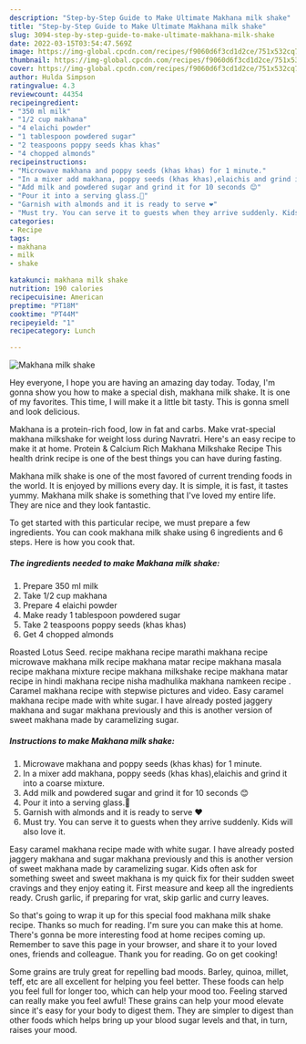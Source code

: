 ```yaml
---
description: "Step-by-Step Guide to Make Ultimate Makhana milk shake"
title: "Step-by-Step Guide to Make Ultimate Makhana milk shake"
slug: 3094-step-by-step-guide-to-make-ultimate-makhana-milk-shake
date: 2022-03-15T03:54:47.569Z
image: https://img-global.cpcdn.com/recipes/f9060d6f3cd1d2ce/751x532cq70/makhana-milk-shake-recipe-main-photo.jpg
thumbnail: https://img-global.cpcdn.com/recipes/f9060d6f3cd1d2ce/751x532cq70/makhana-milk-shake-recipe-main-photo.jpg
cover: https://img-global.cpcdn.com/recipes/f9060d6f3cd1d2ce/751x532cq70/makhana-milk-shake-recipe-main-photo.jpg
author: Hulda Simpson
ratingvalue: 4.3
reviewcount: 44354
recipeingredient:
- "350 ml milk"
- "1/2 cup makhana"
- "4 elaichi powder"
- "1 tablespoon powdered sugar"
- "2 teaspoons poppy seeds khas khas"
- "4 chopped almonds"
recipeinstructions:
- "Microwave makhana and poppy seeds (khas khas) for 1 minute."
- "In a mixer add makhana, poppy seeds (khas khas),elaichis and grind it into a coarse mixture."
- "Add milk and powdered sugar and grind it for 10 seconds 😊"
- "Pour it into a serving glass.🍷"
- "Garnish with almonds and it is ready to serve ❤"
- "Must try. You can serve it to guests when they arrive suddenly. Kids will also love it."
categories:
- Recipe
tags:
- makhana
- milk
- shake

katakunci: makhana milk shake 
nutrition: 190 calories
recipecuisine: American
preptime: "PT18M"
cooktime: "PT44M"
recipeyield: "1"
recipecategory: Lunch

---
```



![Makhana milk shake](https://img-global.cpcdn.com/recipes/f9060d6f3cd1d2ce/751x532cq70/makhana-milk-shake-recipe-main-photo.jpg)

Hey everyone, I hope you are having an amazing day today. Today, I'm gonna show you how to make a special dish, makhana milk shake. It is one of my favorites. This time, I will make it a little bit tasty. This is gonna smell and look delicious.

Makhana is a protein-rich food, low in fat and carbs. Make vrat-special makhana milkshake for weight loss during Navratri. Here&#39;s an easy recipe to make it at home. Protein &amp; Calcium Rich Makhana Milkshake Recipe This health drink recipe is one of the best things you can have during fasting.

Makhana milk shake is one of the most favored of current trending foods in the world. It is enjoyed by millions every day. It is simple, it is fast, it tastes yummy. Makhana milk shake is something that I've loved my entire life. They are nice and they look fantastic.


To get started with this particular recipe, we must prepare a few ingredients. You can cook makhana milk shake using 6 ingredients and 6 steps. Here is how you cook that.

<!--inarticleads1-->

##### The ingredients needed to make Makhana milk shake:

1. Prepare 350 ml milk
1. Take 1/2 cup makhana
1. Prepare 4 elaichi powder
1. Make ready 1 tablespoon powdered sugar
1. Take 2 teaspoons poppy seeds (khas khas)
1. Get 4 chopped almonds


Roasted Lotus Seed. recipe makhana recipe marathi makhana recipe microwave makhana milk recipe makhana matar recipe makhana masala recipe makhana mixture recipe makhana milkshake recipe makhana matar recipe in hindi makhana recipe nisha madhulika makhana namkeen recipe . Caramel makhana recipe with stepwise pictures and video. Easy caramel makhana recipe made with white sugar. I have already posted jaggery makhana and sugar makhana previously and this is another version of sweet makhana made by caramelizing sugar. 

<!--inarticleads2-->

##### Instructions to make Makhana milk shake:

1. Microwave makhana and poppy seeds (khas khas) for 1 minute.
1. In a mixer add makhana, poppy seeds (khas khas),elaichis and grind it into a coarse mixture.
1. Add milk and powdered sugar and grind it for 10 seconds 😊
1. Pour it into a serving glass.🍷
1. Garnish with almonds and it is ready to serve ❤
1. Must try. You can serve it to guests when they arrive suddenly. Kids will also love it.


Easy caramel makhana recipe made with white sugar. I have already posted jaggery makhana and sugar makhana previously and this is another version of sweet makhana made by caramelizing sugar. Kids often ask for something sweet and sweet makhana is my quick fix for their sudden sweet cravings and they enjoy eating it. First measure and keep all the ingredients ready. Crush garlic, if preparing for vrat, skip garlic and curry leaves. 

So that's going to wrap it up for this special food makhana milk shake recipe. Thanks so much for reading. I'm sure you can make this at home. There's gonna be more interesting food at home recipes coming up. Remember to save this page in your browser, and share it to your loved ones, friends and colleague. Thank you for reading. Go on get cooking!

Some grains are truly great for repelling bad moods. Barley, quinoa, millet, teff, etc are all excellent for helping you feel better. These foods can help you feel full for longer too, which can help your mood too. Feeling starved can really make you feel awful! These grains can help your mood elevate since it's easy for your body to digest them. They are simpler to digest than other foods which helps bring up your blood sugar levels and that, in turn, raises your mood.
